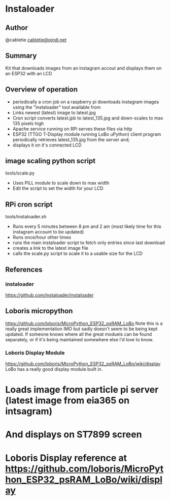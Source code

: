 # Instaloader
## Author
@cabletie
cabletie@pjndj.net

## Summary
Kit that downloads images from an instagram accout and displays them on an ESP32 with an LCD

## Overview of operation
* periodically a cron job on a raspberry pi downloads instagram images using the "instaloader" tool available from 
* Links newest (latest) image to latest.jpg
* Cron script converts latest.jpb to latest_135.jpg and down-scales to max 135 pixels high
* Apache service running on RPi serves these files via http
* ESP32 (TTGO T-Display module running LoBo uPython) client program periodically retrieves latest_135.jpg from the server and;
* displays it on it's connected LCD

## image scaling python script
tools/scale.py
* Uses PILL module to scale down to max width
* Edit the script to set the width for your LCD

## RPi cron script
tools/instaloader.sh
* Runs every 5 minutes between 8 pm and 2 am (most likely time for this instagram account to be updated)
* Runs once/hour other times
* runs the main instaloader script to fetch only entries since last download
* creates a link to the latest image file
* calls the scale.py script to scale it to a usable size for the LCD

## References
### instaloader
https://github.com/instaloader/instaloader

## Loboris micropython
https://github.com/loboris/MicroPython_ESP32_psRAM_LoBo
Note this is a really great implementation IMO but sadly doesn't seem to be being kept updated. If someone knows where all the great moduels  can be found separately, or if it's being maintained somewhere else I'd love to know.

### Loboris Display Module
https://github.com/loboris/MicroPython_ESP32_psRAM_LoBo/wiki/display
LoBo has a really good display module built in.

# Loads image from particle pi server (latest image from eia365 on intsagram)
# And displays on ST7899 screen
# Loboris Display reference at https://github.com/loboris/MicroPython_ESP32_psRAM_LoBo/wiki/display

